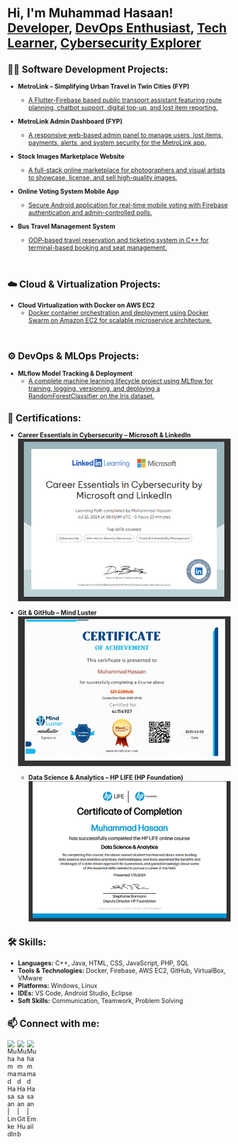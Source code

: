 <h1>Hi, I'm Muhammad Hasaan! <br/>
<a href="mailto:Hassaan70306@gmail.com">Developer</a>, 
<a href="https://www.linkedin.com/in/muhammad-hasaan-dev">DevOps Enthusiast</a>, 
<a href="https://github.com/hasaan1315">Tech Learner</a>,
<a href="#">Cybersecurity Explorer</a></h1>

<h2>👨‍💻 Software Development Projects:</h2>

- <b>MetroLink – Simplifying Urban Travel in Twin Cities (FYP)</b>  
  - <a href="https://github.com/hasaan1315/MetroLink-App" target="_blank">
    A Flutter-Firebase based public transport assistant featuring route planning, chatbot support, digital top-up, and lost item reporting.
    </a>

- <b>MetroLink Admin Dashboard (FYP)</b>  
  - <a href="https://github.com/hasaan1315/MetroLink-Admin-Dashboard" target="_blank">
    A responsive web-based admin panel to manage users, lost items, payments, alerts, and system security for the MetroLink app.
    </a>
    
- <b>Stock Images Marketplace Website</b>  
  - <a href="https://github.com/hasaan1315/Stock-Images-Marketplace-Website" target="_blank">
    A full-stack online marketplace for photographers and visual artists to showcase, license, and sell high-quality images.
    </a>

- <b>Online Voting System Mobile App</b>  
  - <a href="https://github.com/hasaan1315/Online-Voting-System-Mobile-App" target="_blank">
    Secure Android application for real-time mobile voting with Firebase authentication and admin-controlled polls.
    </a>

- <b>Bus Travel Management System</b>  
  - <a href="https://github.com/hasaan1315/Travel-Diaries-Online-Bus-Ticketing-System" target="_blank">
    OOP-based travel reservation and ticketing system in C++ for terminal-based booking and seat management.
    </a>

<br/>

<h2>☁️ Cloud & Virtualization Projects:</h2>

- <b>Cloud Virtualization with Docker on AWS EC2</b>  
  - <a href="https://github.com/hasaan1315/Cloud-Virtualization-with-Docker-on-AWS-EC2" target="_blank">
    Docker container orchestration and deployment using Docker Swarm on Amazon EC2 for scalable microservice architecture.
    </a>

<br/>

<h2>⚙️ DevOps & MLOps Projects:</h2>

- <b>MLflow Model Tracking & Deployment</b>  
  - <a href="https://github.com/hasaan1315/MLflow-Model-Tracking-Deployment-" target="_blank">
    A complete machine learning lifecycle project using MLflow for training, logging, versioning, and deploying a RandomForestClassifier on the Iris dataset.
    </a>


<h2>📜 Certifications:</h2>

- **Career Essentials in Cybersecurity – Microsoft & LinkedIn**  
  ![Cybersecurity Certificate](certifications/microsoft-cybersecurity.png)

- **Git & GitHub – Mind Luster**  
  ![Git Certificate](certifications/git-github-mindluster.png)

  - **Data Science & Analytics – HP LIFE (HP Foundation)**  
 ![HP Data Science Certificate](certifications/hp-data-science.png)

<h2>🛠 Skills:</h2>

- **Languages:** C++, Java, HTML, CSS, JavaScript, PHP, SQL  
- **Tools & Technologies:** Docker, Firebase, AWS EC2, GitHub, VirtualBox, VMware  
- **Platforms:** Windows, Linux  
- **IDEs:** VS Code, Android Studio, Eclipse  
- **Soft Skills:** Communication, Teamwork, Problem Solving

<h2>📫 Connect with me:</h2>

[<img align="left" alt="Muhammad Hasaan | LinkedIn" width="22px" src="https://cdn.jsdelivr.net/npm/simple-icons@v3/icons/linkedin.svg" />][linkedin]
[<img align="left" alt="Muhammad Hasaan | GitHub" width="22px" src="https://cdn.jsdelivr.net/npm/simple-icons@v3/icons/github.svg" />][github]
[<img align="left" alt="Muhammad Hasaan | Email" width="22px" src="https://cdn.jsdelivr.net/npm/simple-icons@v3/icons/gmail.svg" />][email]

<br/>

[linkedin]: https://www.linkedin.com/in/muhammad-hasaan-dev  
[github]: https://github.com/hasaan1315  
[email]: mailto:Hassaan70306@gmail.com  

